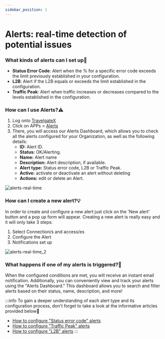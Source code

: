 ```yaml
---
sidebar_position: 1
---
```


# Alerts: real-time detection of potential issues

### What kinds of alerts can I set up🚨

- **Status Error Code**: Alert when the % for a specific error code exceeds the limit previously established in your configuration.
- **L2B**: Alert if the L2B equals or exceeds the limit established in the configuration.
- **Traffic Peak**: Alert when traffic increases or decreases compared to the levels established in the configuration.

### How can I use Alerts?⚠️
1. Log onto [TravelgateX](https://www.travelgatex.com/)
1. Click on APPs > [Alerts](https://app.travelgatex.com/alerts)
1. There, you will access our Alerts Dashboard, which allows you to check all the alerts configured for your Organization, as well as the following details:
    - **ID:** Alert ID.
    - **Status:** OK/Alerting. 
    - **Name:** Alert name
    - **Description:** Alert description, if available.
    - **Alert type:** Status error code, L2B or Traffic Peak.
    - **Active:** activate or deactivate an alert without deleting
    - **Actions:** edit or delete an Alert.

![alerts-real-time](https://storage.travelgate.com/kbase/alerts-real-time.jpg)

### How can I create a new alert?💡
In order to create and configure a new alert just click on the 'New alert' button and a pop up form will appear. Creating a new alert is really easy and it will only take 3 steps:

1. Select Connection/s and access/es
2. Configure the Alert
3. Notifications set up

![alerts-real-time_2](https://storage.travelgate.com/kbase/alerts-real-time_2.jpg)

### What happens if one of my alerts is triggered?🔔
When the configured conditions are met, you will receive an instant email notification. Additionally, you can conveniently view and track your alerts using the "Alerts Dashboard." This dashboard allows you to search and filter alerts based on their status, name, description, and more!

:::info
To gain a deeper understanding of each alert type and its configuration process, don't forget to take a look at the informative articles provided below🚀
- [How to configure "Status error code" alerts](/kb/apps/monitoring-apps/alerts/alerts-status-error)
- [How to configure "Traffic Peak" alerts](/kb/apps/monitoring-apps/alerts/alerts-traffic-peak)
- [How to configure "L2B" alerts](/kb/apps/monitoring-apps/alerts/alerts-l2b)
:::